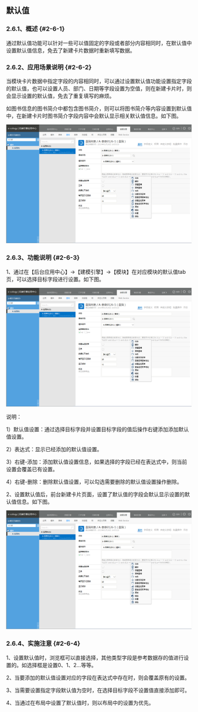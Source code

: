 ## 默认值

### ****2.6.1、概述**** {#2-6-1}

通过默认值功能可以针对一些可以值固定的字段或者部分内容相同时，在默认值中设置默认值信息，免去了新建卡片数据时重新填写数据。

### ****2.6.2、应用场景说明**** {#2-6-2}

当模块卡片数据中指定字段的内容相同时，可以通过设置默认值功能设置指定字段的默认值，也可以设置人员、部门、日期等字段设置为空值，则在新建卡片时，则会显示设置的默认值，免去了重复填写的麻烦。

如图书信息的图书简介中都包含图书简介，则可以将图书简介等内容设置到默认值中，在新建卡片时图书简介字段内容中会默认显示相关默认值信息。如下图。

![E:\重要文件备份\ecology正式系统知识树图片(余海群提供)\20042\images\9304](../assets/ezhong_yao_wen_jian_bei_4efd5c_ecology_zheng_shi_xi_tong_zhi_shi_shu_tu_724728_yu_hai_qun_ti_4f9b295c_2.png)

### ****2.6.3、功能说明**** {#2-6-3}

1、通过在【后台应用中心】→【建模引擎】→【模块】在对应模块的默认值tab页，可以选择目标字段进行设置。如下图。

![E:\重要文件备份\ecology正式系统知识树图片(余海群提供)\20042\images\9306](../assets/ezhong_yao_wen_jian_bei_4efd5c_ecology_zheng_shi_xi_tong_zhi_shi_shu_tu_724728_yu_hai_qun_ti_4f9b295c_2.png)

说明：

1）默认值设置：通过选择目标字段并设置目标字段的值后操作右键添加添加默认值设置。

2）表达式：显示已经添加的默认值设置。

3）右键-添加：添加默认值设置信息，如果选择的字段已经在表达式中，则当前设置会覆盖已有设置。

4）右键-删除：删除默认值设置，可以勾选需要删除的默认值设置操作删除。

2、设置默认值后，前台新建卡片页面，设置了默认值的字段会默认显示设置的默认值信息。如下图。

![E:\重要文件备份\ecology正式系统知识树图片(余海群提供)\20042\images\9307](../assets/ezhong_yao_wen_jian_bei_4efd5c_ecology_zheng_shi_xi_tong_zhi_shi_shu_tu_724728_yu_hai_qun_ti_4f9b295c_2.png)

### ****2.6.4、实施注意**** {#2-6-4}

1、设置默认值时，浏览框可以直接选择，其他类型字段是参考数据存的值进行设置的。如选择框是设置0、1、2…等等。

2、当要添加的默认值设置对应的字段在表达式中存在时，则会覆盖原有的设置。

3、当需要设置指定字段默认值为空时，在选择目标字段不设置值直接添加即可。

4、当通过在布局中设置了默认值时，则以布局中的设置为优先。